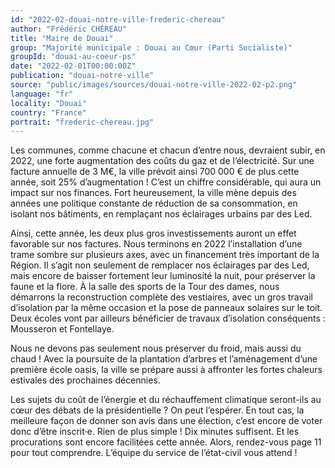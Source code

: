 ```yaml
---
id: "2022-02-douai-notre-ville-frederic-chereau"
author: "Frédéric CHÉREAU"
title: "Maire de Douai"
group: "Majorité municipale : Douai au Cœur (Parti Socialiste)"
groupId: "douai-au-coeur-ps"
date: "2022-02-01T00:00:00Z"
publication: "douai-notre-ville"
source: "public/images/sources/douai-notre-ville-2022-02-p2.png"
language: "fr"
locality: "Douai"
country: "France"
portrait: "frederic-chereau.jpg"
---
```


Les communes, comme chacune et chacun d’entre nous, devraient subir, en 2022, une forte augmentation des coûts du gaz et de l’électricité. Sur une facture annuelle de 3 M€, la ville prévoit ainsi 700 000 € de plus cette année, soit 25% d’augmentation ! C’est un chiffre considérable, qui aura un impact sur nos finances. Fort heureusement, la ville mène depuis des années une politique constante de réduction de sa consommation, en isolant nos bâtiments, en remplaçant nos éclairages urbains par des Led.

Ainsi, cette année, les deux plus gros investissements auront un effet favorable sur nos factures. Nous terminons en 2022 l’installation d’une trame sombre sur plusieurs axes, avec un financement très important de la Région. Il s’agit non seulement de remplacer nos éclairages par des Led, mais encore de baisser fortement leur luminosité la nuit, pour préserver la faune et la flore. À la salle des sports de la Tour des dames, nous démarrons la reconstruction complète des vestiaires, avec un gros travail d’isolation par la même occasion et la pose de panneaux solaires sur le toit. Deux écoles vont par ailleurs bénéficier de travaux d’isolation conséquents : Mousseron et Fontellaye.

Nous ne devons pas seulement nous préserver du froid, mais aussi du chaud ! Avec la poursuite de la plantation d’arbres et l’aménagement d’une première école oasis, la ville se prépare aussi à affronter les fortes chaleurs estivales des prochaines décennies.

Les sujets du coût de l’énergie et du réchauffement climatique seront-ils au cœur des débats de la présidentielle ? On peut l’espérer. En tout cas, la meilleure façon de donner son avis dans une élection, c’est encore de voter donc d’être inscrit·e. Rien de plus simple ! Dix minutes suffisent. Et les procurations sont encore facilitées cette année. Alors, rendez-vous page 11 pour tout comprendre. L’équipe du service de l’état-civil vous attend !
